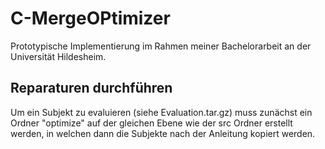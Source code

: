 # C-MergeOPtimizer
Prototypische Implementierung im Rahmen meiner Bachelorarbeit an der Universität Hildesheim.

## Reparaturen durchführen
Um ein Subjekt zu evaluieren (siehe Evaluation.tar.gz) muss zunächst ein Ordner "optimize" auf der gleichen Ebene wie der src Ordner erstellt werden, in welchen dann die Subjekte nach der Anleitung kopiert werden.
